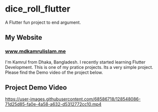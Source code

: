 # dice_roll_flutter

A Flutter fun project to end argument.

## My Website
### www.mdkamrulislam.me

I'm Kamrul from Dhaka, Bangladesh. I recently started learning Flutter Development. This is one of my pratice projects. Its a very simple project. Please find the Demo video of the project below.

## Project Demo Video
https://user-images.githubusercontent.com/68586718/128548086-71d25d85-fa0e-4a58-a632-d5312772cc10.mp4
